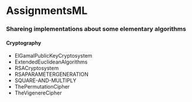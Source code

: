# AssignmentsML
### Shareing implementations about some elementary algorithms


#### Cryptography
* ElGamalPublicKeyCryptosystem
* ExtendedEuclideanAlgorithms
* RSACryptosystem
* RSAPARAMETERGENERATION
* SQUARE-AND-MULTIPLY
* ThePermutationCipher
* TheVigenereCipher
